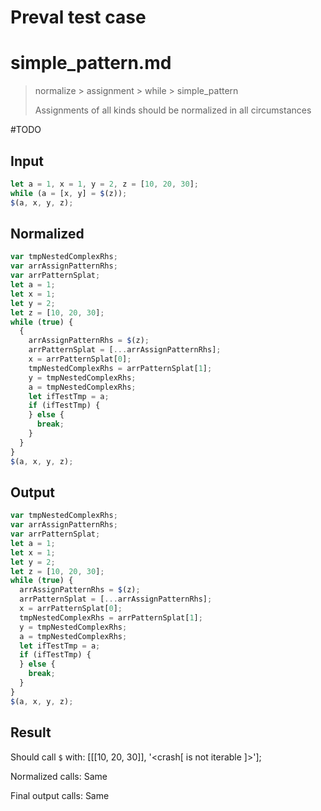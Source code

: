 # Preval test case

# simple_pattern.md

> normalize > assignment > while > simple_pattern
>
> Assignments of all kinds should be normalized in all circumstances

#TODO

## Input

`````js filename=intro
let a = 1, x = 1, y = 2, z = [10, 20, 30];
while (a = [x, y] = $(z));
$(a, x, y, z);
`````

## Normalized

`````js filename=intro
var tmpNestedComplexRhs;
var arrAssignPatternRhs;
var arrPatternSplat;
let a = 1;
let x = 1;
let y = 2;
let z = [10, 20, 30];
while (true) {
  {
    arrAssignPatternRhs = $(z);
    arrPatternSplat = [...arrAssignPatternRhs];
    x = arrPatternSplat[0];
    tmpNestedComplexRhs = arrPatternSplat[1];
    y = tmpNestedComplexRhs;
    a = tmpNestedComplexRhs;
    let ifTestTmp = a;
    if (ifTestTmp) {
    } else {
      break;
    }
  }
}
$(a, x, y, z);
`````

## Output

`````js filename=intro
var tmpNestedComplexRhs;
var arrAssignPatternRhs;
var arrPatternSplat;
let a = 1;
let x = 1;
let y = 2;
let z = [10, 20, 30];
while (true) {
  arrAssignPatternRhs = $(z);
  arrPatternSplat = [...arrAssignPatternRhs];
  x = arrPatternSplat[0];
  tmpNestedComplexRhs = arrPatternSplat[1];
  y = tmpNestedComplexRhs;
  a = tmpNestedComplexRhs;
  let ifTestTmp = a;
  if (ifTestTmp) {
  } else {
    break;
  }
}
$(a, x, y, z);
`````

## Result

Should call `$` with:
[[[10, 20, 30]], '<crash[ <ref> is not iterable ]>'];

Normalized calls: Same

Final output calls: Same
